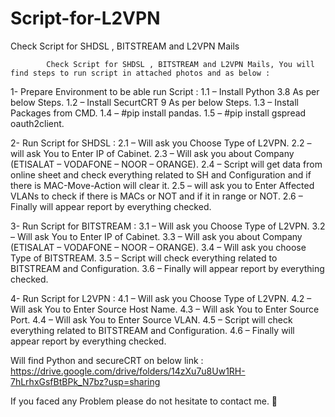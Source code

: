 # Script-for-L2VPN
Check Script for SHDSL , BITSTREAM and L2VPN Mails


            Check Script for SHDSL , BITSTREAM and L2VPN Mails, You will find steps to run script in attached photos and as below :

1-	Prepare Environment to be able run Script :
1.1 – Install Python 3.8 As per below Steps.
1.2 – Install SecurtCRT 9 As per below Steps.
1.3 – Install Packages from CMD.
1.4 – #pip install pandas.
1.5 – #pip install gspread oauth2client.

2-	Run Script for SHDSL :
2.1 – Will ask you Choose Type of L2VPN.
2.2 – will ask You to Enter IP of Cabinet.
2.3 – Will ask you about Company (ETISALAT – VODAFONE – NOOR – ORANGE).
2.4 – Script will get data from online sheet and check everything related to SH and Configuration and if there is MAC-Move-Action will clear it.
2.5 – will ask you to Enter Affected VLANs to check if there is MACs or NOT and if it in range or NOT.
2.6 – Finally will appear report by everything checked.

3-	        Run Script for BITSTREAM :
3.1 – Will ask you Choose Type of L2VPN.
3.2 – Will ask You to Enter IP of Cabinet.
3.3 – Will ask you about Company (ETISALAT – VODAFONE – NOOR – ORANGE).
3.4 – Will ask you choose Type of BITSTREAM.
3.5 – Script will check everything related to BITSTREAM and Configuration.
3.6 – Finally will appear report by everything checked.

4-	        Run Script for L2VPN :
4.1 – Will ask you Choose Type of L2VPN.
4.2 – Will ask You to Enter Source Host Name.
4.3 – Will ask You to Enter Source Port.
4.4 – Will ask You to Enter Source VLAN.
4.5 – Script will check everything related to BITSTREAM and Configuration.
4.6 – Finally will appear report by everything checked.

Will find Python and secureCRT on below link : 
https://drive.google.com/drive/folders/14zXu7u8Uw1RH-7hLrhxGsfBtBPk_N7bz?usp=sharing

If you faced any Problem please do not hesitate to contact me. 🙂

